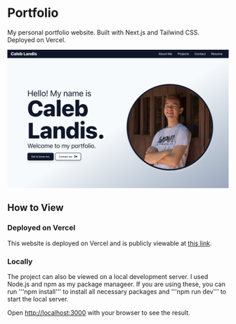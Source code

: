 # Portfolio

My personal portfolio website. Built with Next.js and Tailwind CSS. Deployed on Vercel.

![Portfolio Hero](./public/images/portfolio-hero.png)

## How to View

### Deployed on Vercel

This website is deployed on Vercel and is publicly viewable at [this link](https://portfolio-caleb765landis.vercel.app/).

### Locally

The project can also be viewed on a local development server. I used Node.js and npm as my package manageer. If you are using these, you can run '''npm install''' to install all necessary packages and '''npm run dev''' to start the local server.

Open [http://localhost:3000](http://localhost:3000) with your browser to see the result.
